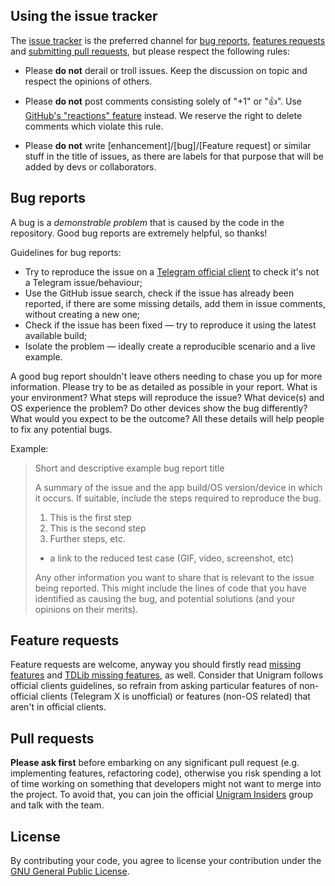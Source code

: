 ## Using the issue tracker
The [issue tracker](https://github.com/UnigramDev/Unigram/issues) is the preferred channel for [bug reports](#bug-reports), [features requests](#feature-requests) and [submitting pull requests](#pull-requests), but please respect the following rules:

* Please **do not** derail or troll issues. Keep the discussion on topic and respect the opinions of others.

* Please **do not** post comments consisting solely of "+1" or "👍". Use [GitHub's "reactions" feature](https://github.com/blog/2119-add-reactions-to-pull-requests-issues-and-comments) instead. We reserve the right to delete comments which violate this rule.

* Please **do not** write [enhancement]/[bug]/[Feature request] or similar stuff in the title of issues, as there are labels for that purpose that will be added by devs or collaborators.

## Bug reports
A bug is a _demonstrable problem_ that is caused by the code in the repository. Good bug reports are extremely helpful, so thanks!

Guidelines for bug reports:

* Try to reproduce the issue on a [Telegram official client](https://telegram.org/apps) to check it's not a Telegram issue/behaviour;
* Use the GitHub issue search, check if the issue has already been reported, if there are some missing details, add them in issue comments, without creating a new one;
* Check if the issue has been fixed — try to reproduce it using the latest available build;
* Isolate the problem — ideally create a reproducible scenario and a live example.

A good bug report shouldn't leave others needing to chase you up for more information. Please try to be as detailed as possible in your report. What is your environment? What steps will reproduce the issue? What device(s) and OS experience the problem? Do other devices show the bug differently? What would you expect to be the outcome? All these details will help people to fix any potential bugs.

Example:

>Short and descriptive example bug report title
>
>A summary of the issue and the app build/OS version/device in which it occurs. If suitable, include the steps required to reproduce the bug.
>
>1. This is the first step
>2. This is the second step
>3. Further steps, etc.
>
>- a link to the reduced test case (GIF, video, screenshot, etc)
>
>Any other information you want to share that is relevant to the issue being reported. This might include the lines of code that you have identified as causing the bug, and potential solutions (and your opinions on their merits).

## Feature requests
Feature requests are welcome, anyway you should firstly read [missing features](https://github.com/UnigramDev/Unigram/wiki/Missing-features) and [TDLib missing features](https://telegra.ph/Features-not-supported-by-TDLib-12-23), as well. Consider that Unigram follows official clients guidelines, so refrain from asking particular features of non-official clients (Telegram X is unofficial) or features (non-OS related) that aren't in official clients.

## Pull requests
**Please ask first** before embarking on any significant pull request (e.g. implementing features, refactoring code), otherwise you risk spending a lot of time working on something that developers might not want to merge into the project. To avoid that, you can join the official [Unigram Insiders](https://t.me/joinchat/AAAAAD851oqVwhp9oy9WbQ) group and talk with the team. 

## License
By contributing your code, you agree to license your contribution under the [GNU General Public License](https://github.com/UnigramDev/Unigram/blob/develop/LICENSE). 
